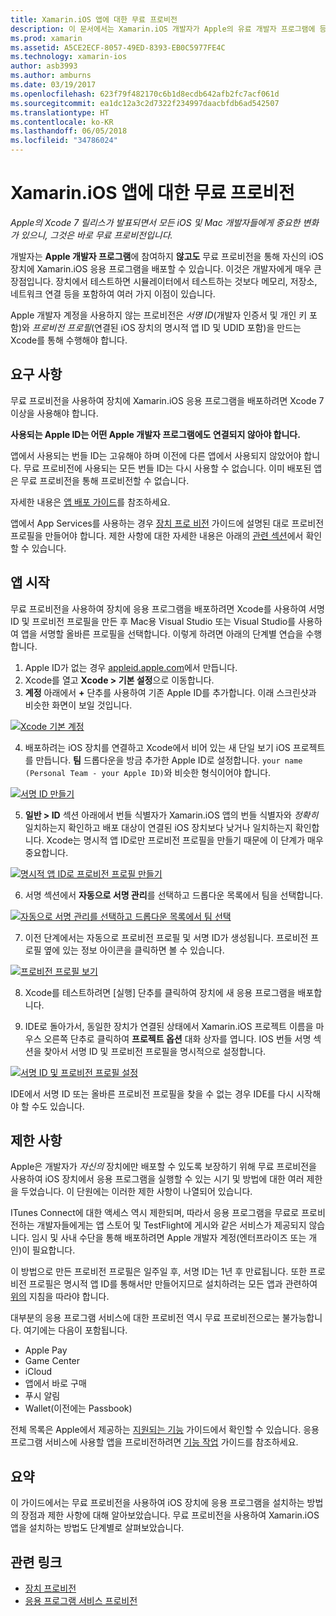 ```yaml
---
title: Xamarin.iOS 앱에 대한 무료 프로비전
description: 이 문서에서는 Xamarin.iOS 개발자가 Apple의 유료 개발자 프로그램에 등록하지 않고도 물리적 장치에서 앱을 테스트할 수 있는 방법을 설명합니다.
ms.prod: xamarin
ms.assetid: A5CE2ECF-8057-49ED-8393-EB0C5977FE4C
ms.technology: xamarin-ios
author: asb3993
ms.author: amburns
ms.date: 03/19/2017
ms.openlocfilehash: 623f79f482170c6b1d8ecdb642afb2fc7acf061d
ms.sourcegitcommit: ea1dc12a3c2d7322f234997daacbfdb6ad542507
ms.translationtype: HT
ms.contentlocale: ko-KR
ms.lasthandoff: 06/05/2018
ms.locfileid: "34786024"
---
```

# <a name="free-provisioning-for-xamarinios-apps"></a>Xamarin.iOS 앱에 대한 무료 프로비전

_Apple의 Xcode 7 릴리스가 발표되면서 모든 iOS 및 Mac 개발자들에게 중요한 변화가 있으니, 그것은 바로 무료 프로비전입니다._

개발자는 **Apple 개발자 프로그램**에 참여하지 **않고도** 무료 프로비전을 통해 자신의 iOS 장치에 Xamarin.iOS 응용 프로그램을 배포할 수 있습니다. 이것은 개발자에게 매우 큰 장점입니다. 장치에서 테스트하면 시뮬레이터에서 테스트하는 것보다 메모리, 저장소, 네트워크 연결 등을 포함하여 여러 가지 이점이 있습니다.

Apple 개발자 계정을 사용하지 않는 프로비전은 *서명 ID*(개발자 인증서 및 개인 키 포함)와 *프로비전 프로필*(연결된 iOS 장치의 명시적 앱 ID 및 UDID 포함)을 만드는 Xcode를 통해 수행해야 합니다.

## <a name="requirements"></a>요구 사항

무료 프로비전을 사용하여 장치에 Xamarin.iOS 응용 프로그램을 배포하려면 Xcode 7 이상을 사용해야 합니다.

**사용되는 Apple ID는 어떤 Apple 개발자 프로그램에도 연결되지 않아야 합니다.**

앱에서 사용되는 번들 ID는 고유해야 하며 이전에 다른 앱에서 사용되지 않았어야 합니다. 무료 프로비전에 사용되는 모든 번들 ID는 다시 사용할 수 없습니다. 이미 배포된 앱은 무료 프로비전을 통해 프로비전할 수 없습니다. 

자세한 내용은 [앱 배포 가이드](~/ios/deploy-test/app-distribution/index.md)를 참조하세요.

앱에서 App Services를 사용하는 경우 [장치 프로 비전](~/ios/get-started/installation/device-provisioning/index.md#appservices) 가이드에 설명된 대로 프로비전 프로필을 만들어야 합니다. 제한 사항에 대한 자세한 내용은 아래의 [관련 섹션](#limitations)에서 확인할 수 있습니다.


## <a name="a-namelaunching--launching-your-app"></a><a name="launching" /> 앱 시작

무료 프로비전을 사용하여 장치에 응용 프로그램을 배포하려면 Xcode를 사용하여 서명 ID 및 프로비전 프로필을 만든 후 Mac용 Visual Studio 또는 Visual Studio를 사용하여 앱을 서명할 올바른 프로필을 선택합니다. 이렇게 하려면 아래의 단계별 연습을 수행합니다.

1. Apple ID가 없는 경우 [appleid.apple.com](https://appleid.apple.com/account)에서 만듭니다.
2. Xcode를 열고 **Xcode > 기본 설정**으로 이동합니다.
3. **계정** 아래에서 **+** 단추를 사용하여 기존 Apple ID를 추가합니다. 이래 스크린샷과 비슷한 화면이 보일 것입니다.

  [![](free-provisioning-images/launchapp1.png "Xcode 기본 계정")](free-provisioning-images/launchapp1.png#lightbox)

4. 배포하려는 iOS 장치를 연결하고 Xcode에서 비어 있는 새 단일 보기 iOS 프로젝트를 만듭니다. **팀** 드롭다운을 방금 추가한 Apple ID로 설정합니다. `your name (Personal Team - your Apple ID)`와 비슷한 형식이어야 합니다.

  [![](free-provisioning-images/launchapp2.png "서명 ID 만들기")](free-provisioning-images/launchapp2.png#lightbox)

5. **일반 > ID** 섹션 아래에서 번들 식별자가 Xamarin.iOS 앱의 번들 식별자와 _정확히_ 일치하는지 확인하고 배포 대상이 연결된 iOS 장치보다 낮거나 일치하는지 확인합니다. Xcode는 명시적 앱 ID로만 프로비전 프로필을 만들기 때문에 이 단계가 매우 중요합니다.

  [![](free-provisioning-images/launchapp5.png "명시적 앱 ID로 프로비전 프로필 만들기")](free-provisioning-images/launchapp5.png#lightbox)

6. 서명 섹션에서 **자동으로 서명 관리**를 선택하고 드롭다운 목록에서 팀을 선택합니다.

  [![](free-provisioning-images/launchapp6.png "자동으로 서명 관리를 선택하고 드롭다운 목록에서 팀 선택")](free-provisioning-images/launchapp6.png#lightbox)

7. 이전 단계에서는 자동으로 프로비전 프로필 및 서명 ID가 생성됩니다. 프로비전 프로필 옆에 있는 정보 아이콘을 클릭하면 볼 수 있습니다.

  [![](free-provisioning-images/launchapp7.png "프로비전 프로필 보기")](free-provisioning-images/launchapp7.png#lightbox)

8. Xcode를 테스트하려면 [실행] 단추를 클릭하여 장치에 새 응용 프로그램을 배포합니다.

9. IDE로 돌아가서, 동일한 장치가 연결된 상태에서 Xamarin.iOS 프로젝트 이름을 마우스 오른쪽 단추로 클릭하여 **프로젝트 옵션** 대화 상자를 엽니다. IOS 번들 서명 섹션을 찾아서 서명 ID 및 프로비전 프로필을 명시적으로 설정합니다.

  [![](free-provisioning-images/launchapp8.png "서명 ID 및 프로비전 프로필 설정")](free-provisioning-images/launchapp8.png#lightbox)

IDE에서 서명 ID 또는 올바른 프로비전 프로필을 찾을 수 없는 경우 IDE를 다시 시작해야 할 수도 있습니다.


## <a name="a-namelimitations-limitations"></a><a name="limitations" />제한 사항

Apple은 개발자가 *자신의* 장치에만 배포할 수 있도록 보장하기 위해 무료 프로비전을 사용하여 iOS 장치에서 응용 프로그램을 실행할 수 있는 시기 및 방법에 대한 여러 제한을 두었습니다. 이 단원에는 이러한 제한 사항이 나열되어 있습니다.

ITunes Connect에 대한 액세스 역시 제한되며, 따라서 응용 프로그램을 무료로 프로비전하는 개발자들에게는 앱 스토어 및 TestFlight에 게시와 같은 서비스가 제공되지 않습니다. 임시 및 사내 수단을 통해 배포하려면 Apple 개발자 계정(엔터프라이즈 또는 개인)이 필요합니다.

이 방법으로 만든 프로비전 프로필은 일주일 후, 서명 ID는 1년 후 만료됩니다. 또한 프로비전 프로필은 명시적 앱 ID를 통해서만 만들어지므로 설치하려는 모든 앱과 관련하여 [위의](#launching) 지침을 따라야 합니다.

대부분의 응용 프로그램 서비스에 대한 프로비전 역시 무료 프로비전으로는 불가능합니다. 여기에는 다음이 포함됩니다.

- Apple Pay
- Game Center
- iCloud
- 앱에서 바로 구매
- 푸시 알림
- Wallet(이전에는 Passbook)

전체 목록은 Apple에서 제공하는 [지원되는 기능](https://developer.apple.com/library/prerelease/ios/documentation/IDEs/Conceptual/AppDistributionGuide/SupportedCapabilities/SupportedCapabilities.html#//apple_ref/doc/uid/TP40012582-CH38-SW1) 가이드에서 확인할 수 있습니다. 응용 프로그램 서비스에 사용할 앱을 프로비전하려면 [기능 작업](~/ios/deploy-test/provisioning/capabilities/index.md) 가이드를 참조하세요.


## <a name="summary"></a>요약

이 가이드에서는 무료 프로비전을 사용하여 iOS 장치에 응용 프로그램을 설치하는 방법의 장점과 제한 사항에 대해 알아보았습니다. 무료 프로비전을 사용하여 Xamarin.iOS 앱을 설치하는 방법도 단계별로 살펴보았습니다.

## <a name="related-links"></a>관련 링크

- [장치 프로비전](~/ios/get-started/installation/device-provisioning/index.md)
- [응용 프로그램 서비스 프로비전](~/ios/get-started/installation/device-provisioning/index.md#appservices)
